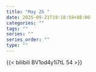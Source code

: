 ```yaml
---
title: "May 25 "
date: 2025-09-21T19:18:59+08:00
categories: ""
tags: ""
series: ""
series_order: ""
type: ""
---
```



{{< bilibili BV1od4y1i7tL 54 >}}

